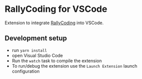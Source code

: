 # RallyCoding for VSCode

Extension to integrate [RallyCoding](https://www.rallycoding.com/) into VSCode.

## Development setup
- run `yarn install`
- open Visual Studio Code
- Run the `watch` task to compile the extension
- To run/debug the extension use the `Launch Extension` launch configuration